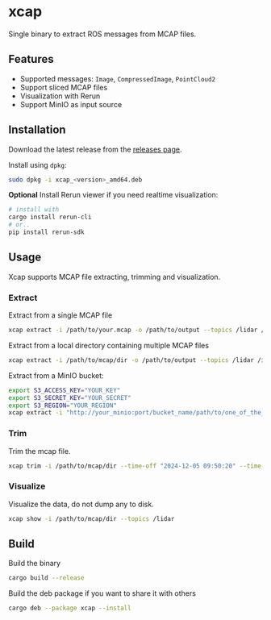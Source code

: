 # xcap
Single binary to extract ROS messages from MCAP files.

## Features
- Supported messages: `Image`, `CompressedImage`, `PointCloud2`
- Support sliced MCAP files
- Visualization with Rerun
- Support MinIO as input source

## Installation
Download the latest release from the [releases page](https://github.com/yinguobing/xcap/releases).

Install using `dpkg`:
```bash
sudo dpkg -i xcap_<version>_amd64.deb
```

**Optional** Install Rerun viewer if you need realtime visualization:
```bash
# install with
cargo install rerun-cli
# or..
pip install rerun-sdk
```

## Usage
Xcap supports MCAP file extracting, trimming and visualization.

### Extract
Extract from a single MCAP file
```bash
xcap extract -i /path/to/your.mcap -o /path/to/output --topics /lidar /image
```

Extract from a local directory containing multiple MCAP files
```bash
xcap extract -i /path/to/mcap/dir -o /path/to/output --topics /lidar /image
```

Extract from a MinIO bucket:
```bash
export S3_ACCESS_KEY="YOUR_KEY"
export S3_SECRET_KEY="YOUR_SECRET"
export S3_REGION="YOUR_REGION"
xcap extract -i "http://your_minio:port/bucket_name/path/to/one_of_the_mcap_file.mcap" -o /path/to/output --topics /lidar /image
```

### Trim
Trim the mcap file.
```bash
xcap trim -i /path/to/mcap/dir --time-off "2024-12-05 09:50:20" --time-stop "2024-12-05 09:50:25"
```

### Visualize
Visualize the data, do not dump any to disk.
```bash
xcap show -i /path/to/mcap/dir --topics /lidar
```

## Build
Build the binary
```bash
cargo build --release
```

Build the deb package if you want to share it with others
```bash
cargo deb --package xcap --install
```

